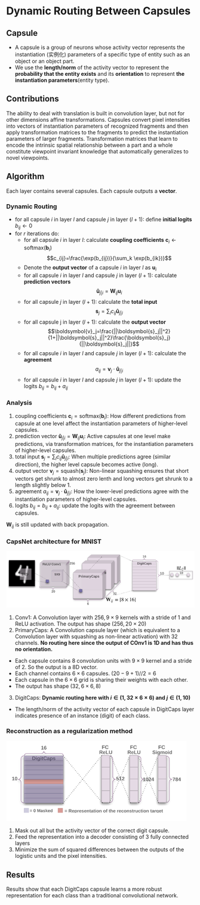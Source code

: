 # Dynamic Routing Between Capsules
## Capsule
- A capsule is a group of neurons whose activity vector represents the instantiation (实例化) parameters of a specific type of entity such as an object or an object part.
- We use the **length/norm** of the activity vector to represent the **probability that the entity exists** and its **orientation** to represent **the instantiation parameters**(entity type).

## Contributions
The ability to deal with translation is built in convolution layer, but not for other dimensions affine transformations. Capsules convert pixel intensities into vectors of instantiation parameters of recognized fragments and then apply transformation matrices to the fragments to predict the instantiation parameters of larger fragments. Transformation matrices that learn to encode the intrinsic spatial relationship between a part and a whole constitute viewpoint invariant knowledge that automatically generalizes to novel viewpoints.

## Algorithm
Each layer contains several capsules. Each capsule outputs a **vector**.
### Dynamic Routing
- for all capsule $i$ in layer $l$ and capsule $j$ in layer $(l+1)$: define **initial logits** $b_{ij}\leftarrow 0$
- for $r$ iterations do:
  - for all capsule $i$ in layer $l$: calculate **coupling coefficients** $\boldsymbol{c}_i\leftarrow \text{softmax}(\boldsymbol{b}_i)$
    $$c_{ij}=\frac{\exp(b_{ij})}{\sum_k \exp(b_{ik})}$$
  - Denote the **output vector** of a capsule $i$ in layer $l$ as $\boldsymbol{u}_i$
  - for all capsule $i$ in layer $l$ and capsule $j$ in layer $(l+1)$: calculate **prediction vectors** 
  $$\boldsymbol{\hat u}_{j|i}=\boldsymbol{W}_{ij}\boldsymbol{u}_i$$
  - for all capsule $j$ in layer $(l+1)$: calculate the **total input** 
  $$\boldsymbol{s}_j=\sum_ic_{ij}\boldsymbol{\hat u}_{j|i}$$   
  - for all capsule j in layer $(l+1)$: calculate the **output vector** 
  $$\boldsymbol{v}_j=\frac{||\boldsymbol{s}_j||^2}{1+||\boldsymbol{s}_j||^2}\frac{\boldsymbol{s}_j}{||\boldsymbol{s}_j||}$$
  - for all capsule $i$ in layer $l$ and capsule $j$ in layer $(l+1)$: calculate the **agreement** 
  $$a_{ij}=\boldsymbol{v}_j\cdot \boldsymbol{\hat u}_{j|i}$$
  - for all capsule $i$ in layer $l$ and capsule $j$ in layer $(l+1)$: update the logits $b_{ij}=b_{ij}+a_{ij}$

### Analysis
1. coupling coefficients $\boldsymbol{c}_i= \text{softmax}(\boldsymbol{b}_i)$: How different predictions from capsule at one level affect the instantiation parameters of higher-level capsules.
2. prediction vector $\boldsymbol{\hat u}_{j|i}=\boldsymbol{W}_{ij}\boldsymbol{u}_i$: Active capsules at one level make predictions, via transformation matrices, for the instantiation parameters of higher-level capsules.
3. total input $\boldsymbol{s}_j=\sum_ic_{ij}\boldsymbol{\hat u}_{j|i}$: When multiple predictions agree (similar direction), the higher level capsule becomes active (long).
4. output vector $\boldsymbol{v}_j=\text{squash}(\boldsymbol{s}_j)$: Non-linear squashing ensures that short vectors get shrunk to almost zero lenth and long vectors get shrunk to a length slightly below 1.
5. agreement $a_{ij}=\boldsymbol{v}_j\cdot \boldsymbol{\hat u}_{j|i}$: How the lower-level predictions agree with the instantiation parameters of higher-level capsules.
6. logits $b_{ij}=b_{ij}+a_{ij}$: update the logits with the agreement between capsules.

$\boldsymbol{W}_{ij}$ is still updated with back propagation.

### CapsNet architecture for MNIST
![CapsNet architecture](Images/CapsNet_architecture.png)
1. Conv1: A Convolution layer with $256, 9\times9$ kernels with a stride of 1 and ReLU activation. The output has shape $(256,20\times20)$
2. PrimaryCaps: A Convolution capsule layer (which is equivalent to a Convolution layer with squashing as non-linear activation) with 32 channels. **No routing here since the output of COnv1 is 1D and has thus no orientation.**
  - Each capsule contains $8$ convolution units with $9\times9$ kernel and a stride of 2. So the output is a 8D vector.
  - Each channel contains $6\times6$ capsules. $(20-9+1)//2=6$
  - Each capsule in the $6\times 6$ grid is sharing their weights with each other.
  - The output has shape $(32,6\times6, 8)$
3. DigitCaps: **Dynamic routing here with $i\in(1, 32\times6\times6)$ and $j\in(1,10)$**
  - The length/norm of the activity vector of each capsule in DigitCaps layer indicates presence of an instance (digit) of each class.

### Reconstruction as a regularization method
![reconstruction](Images/CapsNet_reconstruction.png)

1. Mask out all but the activity vector of the correct digit capsule.
2. Feed the representation into a decoder consisting of 3 fully connected layers
3. Minimize the sum of squared differences between the outputs of the logistic units and the pixel intensities.

## Results
Results show that each DigitCaps capsule learns a more robust representation for each class than a traditional convolutional network.